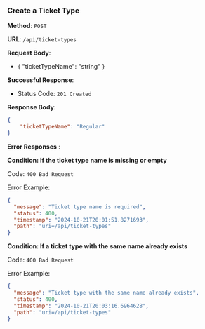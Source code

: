 ### Create a Ticket Type

**Method**: `POST`

**URL**: `/api/ticket-types`

**Request Body**:

- { "ticketTypeName": "string" }

**Successful Response**:

- Status Code: `201 Created`

**Response Body**:

```json
{
    "ticketTypeName": "Regular"
}
```

**Error Responses** :

**Condition: If the ticket type name is missing or empty**

Code: `400 Bad Request`

Error Example:

```json
{
  "message": "Ticket type name is required",
  "status": 400,
  "timestamp": "2024-10-21T20:01:51.8271693",
  "path": "uri=/api/ticket-types"
}
```

**Condition: If a ticket type with the same name already exists**

Code: `400 Bad Request`

Error Example:

```json
{
  "message": "Ticket type with the same name already exists",
  "status": 400,
  "timestamp": "2024-10-21T20:03:16.6964628",
  "path": "uri=/api/ticket-types"
}
```
